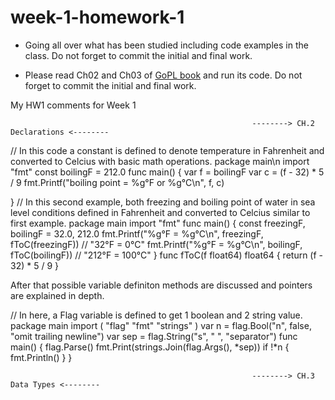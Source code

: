 # week-1-homework-1

- Going all over what has been studied including code examples in the class. Do not forget to commit the initial and final work.

- Please read Ch02 and Ch03 of [GoPL book](https://drive.google.com/file/d/1kvsEfCuOYecBrfy12tTI1kDDbC4e4AVy/view?usp=sharing) and run its code. Do not forget to commit the initial and final work.



My HW1 comments for Week 1

                                                          --------> CH.2 Declarations <--------

// In this code a constant is defined to denote temperature in Fahrenheit and converted to Celcius with basic math operations.
package main\n
import "fmt"
const boilingF = 212.0
func main() {
var f = boilingF
var c = (f - 32) * 5 / 9
fmt.Printf("boiling point = %g°F or %g°C\n", f, c)

}
// In this second example, both freezing and boiling point of water in sea level conditions defined in Fahrenheit and converted to Celcius similar to first example.
package main
import "fmt"
func main() {
const freezingF, boilingF = 32.0, 212.0
fmt.Printf("%g°F = %g°C\n", freezingF, fToC(freezingF)) // "32°F = 0°C"
fmt.Printf("%g°F = %g°C\n", boilingF, fToC(boilingF)) // "212°F = 100°C"
}
func fToC(f float64) float64 {
return (f - 32) * 5 / 9
}

 After that possible variable definiton methods are discussed and pointers are explained in depth.
 
 // In here, a Flag variable is defined to get 1 boolean and 2 string value.
package main
import (
"flag"
"fmt"
"strings"
)
var n = flag.Bool("n", false, "omit trailing newline")
var sep = flag.String("s", " ", "separator")
func main() {
flag.Parse()
fmt.Print(strings.Join(flag.Args(), *sep))
if !*n {
fmt.Println()
}
}


                                                          --------> CH.3 Data Types <--------

